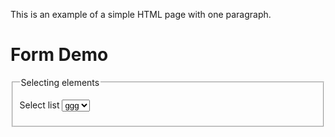 <!DOCTYPE html>
<html>
    <head>
        <title>Example</title>
    </head>
    <body>
        <p>This is an example of a simple HTML page with one paragraph.</p>
    </body>
</html>


<!DOCTYPE HTML>
<html lang = "en">
  <head>
    <title>formDemo.html</title>
    <meta charset = "UTF-8" />
  </head>
  <body>
    <h1>Form Demo</h1>
    <form>
       <fieldset>
          <legend>Selecting elements</legend>
          <p>
             <label>Select list</label>
             <select id = "myList">
               <option value = "1">ggg</option>
               <option value = "2">hhh</option>
               <option value = "3">ooo</option>
               <option value = "4">hhh</option>
             </select>
          </p>
       </fieldset>
    </form>
  </body>
</html>
